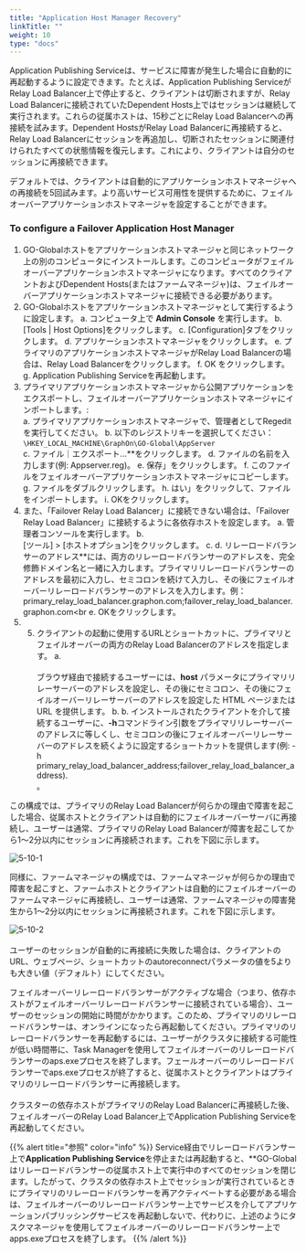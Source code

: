 ```yaml
---
title: "Application Host Manager Recovery"
linkTitle: ""
weight: 10
type: "docs"
---
```

Application Publishing Serviceは、サービスに障害が発生した場合に自動的に再起動するように設定できます。たとえば、Application Publishing ServiceがRelay Load Balancer上で停止すると、クライアントは切断されますが、Relay Load Balancerに接続されていたDependent Hosts上ではセッションは継続して実行されます。これらの従属ホストは、15秒ごとにRelay Load Balancerへの再接続を試みます。Dependent HostsがRelay Load Balancerに再接続すると、Relay Load Balancerにセッションを再追加し、切断されたセッションに関連付けられたすべての状態情報を復元します。これにより、クライアントは自分のセッションに再接続できます。

デフォルトでは、クライアントは自動的にアプリケーションホストマネージャへの再接続を5回試みます。より高いサービス可用性を提供するために、フェイルオーバーアプリケーションホストマネージャを設定することができます。

### To configure a Failover Application Host Manager 

1. GO-Globalホストをアプリケーションホストマネージャと同じネットワーク上の別のコンピュータにインストールします。このコンピュータがフェイルオーバーアプリケーションホストマネージャになります。すべてのクライアントおよびDependent Hosts(またはファームマネージャ)は、フェイルオーバーアプリケーションホストマネージャに接続できる必要があります。
2. GO-Globalホストをアプリケーションホストマネージャとして実行するように設定します。
	a. コンピュータ上で **Admin Console** を実行します。
	b. [Tools | Host Options]をクリックします。
	c. [Configuration]タブをクリックします。 
	d. アプリケーションホストマネージャをクリックします。 
	e. プライマリのアプリケーションホストマネージャがRelay Load Balancerの場合は、Relay Load Balancerをクリックします。
	f. OK をクリックします。 
	g. Application Publishing Serviceを再起動します。
3. プライマリアプリケーションホストマネージャから公開アプリケーションをエクスポートし、フェイルオーバーアプリケーションホストマネージャにインポートします。:<br>
	a. プライマリアプリケーションホストマネージャで、管理者としてRegeditを実行してください。
	b. 以下のレジストリキーを選択してください：`\HKEY_LOCAL_MACHINE\GraphOn\GO-Global\AppServer`<br>
	c. ファイル｜エクスポート...**をクリックします。
	d. ファイルの名前を入力します(例: Appserver.reg)。
	e. 保存」をクリックします。
	f. このファイルをフェイルオーバーアプリケーションホストマネージャにコピーします。
    	g. ファイルをダブルクリックします。
	h. はい」をクリックして、ファイルをインポートします。
	i. OKをクリックします。
4. また、「Failover Relay Load Balancer」に接続できない場合は、「Failover Relay Load Balancer」に接続するように各依存ホストを設定します。
	a. 管理者コンソールを実行します。
	b. <br> [ツール] > [ホストオプション]をクリックします。
	c. 
	d. リレーロードバランサーのアドレス**には、両方のリレーロードバランサーのアドレスを、完全修飾ドメイン名と一緒に入力します。プライマリリレーロードバランサーのアドレスを最初に入力し、セミコロンを続けて入力し、その後にフェイルオーバーリレーロードバランサーのアドレスを入力します。例：primary_relay_load_balancer.graphon.com;failover_relay_load_balancer.graphon.com<br
	e. OKをクリックします。
5. 5. クライアントの起動に使用するURLとショートカットに、プライマリとフェイルオーバーの両方のRelay Load Balancerのアドレスを指定します。
	a. <br> <br> ブラウザ経由で接続するユーザーには、**host** パラメータにプライマリリレーサーバーのアドレスを設定し、その後にセミコロン、その後にフェイルオーバーリレーサーバーのアドレスを設定した HTML ページまたは URL を提供します。
	b. b. インストールされたクライアントを介して接続するユーザーに、**-h**コマンドライン引数をプライマリリレーサーバーのアドレスに等しくし、セミコロンの後にフェイルオーバーリレーサーバーのアドレスを続くように設定するショートカットを提供します(例: -h primary_relay_load_balancer_address;failover_relay_load_balancer_address).<br>。

この構成では、プライマリのRelay Load Balancerが何らかの理由で障害を起こした場合、従属ホストとクライアントは自動的にフェイルオーバーサーバに再接続し、ユーザーは通常、プライマリのRelay Load Balancerが障害を起こしてから1～2分以内にセッションに再接続されます。これを下図に示します。

![5-10-1](/img/5-10-1.png) 

同様に、ファームマネージャの構成では、ファームマネージャが何らかの理由で障害を起こすと、ファームホストとクライアントは自動的にフェイルオーバーのファームマネージャに再接続し、ユーザーは通常、ファームマネージャの障害発生から1～2分以内にセッションに再接続されます。これを下図に示します。

![5-10-2](/img/5-10-2.png) 
<br> <br>ユーザーのセッションが自動的に再接続に失敗した場合は、クライアントのURL、ウェブページ、ショートカットのautoreconnectパラメータの値を5よりも大きい値（デフォルト）にしてください。

フェイルオーバーリレーロードバランサーがアクティブな場合（つまり、依存ホストがフェイルオーバーリレーロードバランサーに接続されている場合）、ユーザーのセッションの開始に時間がかかります。このため、プライマリのリレーロードバランサーは、オンラインになったら再起動してください。プライマリのリレーロードバランサーを再起動するには、ユーザーがクラスタに接続する可能性が低い時間帯に、Task Managerを使用してフェイルオーバーのリレーロードバランサーのaps.exeプロセスを終了します。フェールオーバーのリレーロードバランサーでaps.exeプロセスが終了すると、従属ホストとクライアントはプライマリのリレーロードバランサーに再接続します。<br> <br>クラスターの依存ホストがプライマリのRelay Load Balancerに再接続した後、フェイルオーバーのRelay Load Balancer上でApplication Publishing Serviceを再起動してください。

{{% alert title="参照" color="info" %}}
Service経由でリレーロードバランサー上で**Application Publishing Service**を停止または再起動すると、**GO-Globalはリレーロードバランサーの従属ホスト上で実行中のすべてのセッションを閉じます。したがって、クラスタの依存ホスト上でセッションが実行されているときにプライマリのリレーロードバランサーを再アクティベートする必要がある場合は、フェイルオーバーのリレーロードバランサー上でサービスを介してアプリケーションパブリッシングサービスを再起動しないで、代わりに、上述のようにタスクマネージャを使用してフェイルオーバーのリレーロードバランサー上でapps.exeプロセスを終了します。
{{% /alert %}}
